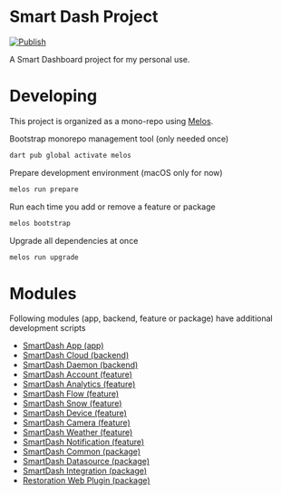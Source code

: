 # Smart Dash Project 

[![Publish](https://github.com/kengu/no.kengu.smart_dash/actions/workflows/publish.yml/badge.svg)](https://github.com/kengu/no.kengu.smart_dash/actions/workflows/publish.yml)

A Smart Dashboard project for my personal use.

# Developing

This project is organized as a mono-repo using [Melos](https://pub.dev/packages/melos).

Bootstrap monorepo management tool (only needed once)
```bash
dart pub global activate melos
```

Prepare development environment (macOS only for now)
```bash
melos run prepare
```

Run each time you add or remove a feature or package
```bash
melos bootstrap
```

Upgrade all dependencies at once
```bash
melos run upgrade
```

# Modules
Following modules (app, backend, feature or package) have additional development scripts

* [SmartDash App (app)](apps/smart_dash_app/README.md)
* [SmartDash Cloud (backend)](backends/smart_dash_cloud/README.md)
* [SmartDash Daemon (backend)](backends/smart_dash_daemon/README.md)
* [SmartDash Account (feature)](features/smart_dash_account/README.md)
* [SmartDash Analytics (feature)](features/smart_dash_analytics/README.md)
* [SmartDash Flow (feature)](features/smart_dash_flow/README.md)
* [SmartDash Snow (feature)](features/smart_dash_snow/README.md)
* [SmartDash Device (feature)](features/smart_dash_device/README.md)
* [SmartDash Camera (feature)](features/smart_dash_camera/README.md)
* [SmartDash Weather (feature)](features/smart_dash_weather/README.md)
* [SmartDash Notification (feature)](features/smart_dash_notification/README.md)
* [SmartDash Common (package)](packages/smart_dash_common/README.md)
* [SmartDash Datasource (package)](packages/smart_dash_datasource/README.md)
* [SmartDash Integration (package)](packages/smart_dash_integration/README.md)
* [Restoration Web Plugin (package)](packages/restoration_web_plugin/README.md)